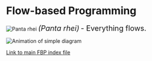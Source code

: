 # Flow-based Programming


![Panta rhei](panta.png)
<span style="font-size: 20px;font-style:italic">(Panta rhei)</span>
<span style="font-size: 20px;"> - Everything flows.</span>


![Animation of simple diagram](fbp_anims.gif)  

[Link to main FBP index file](docs/index.shtml)
